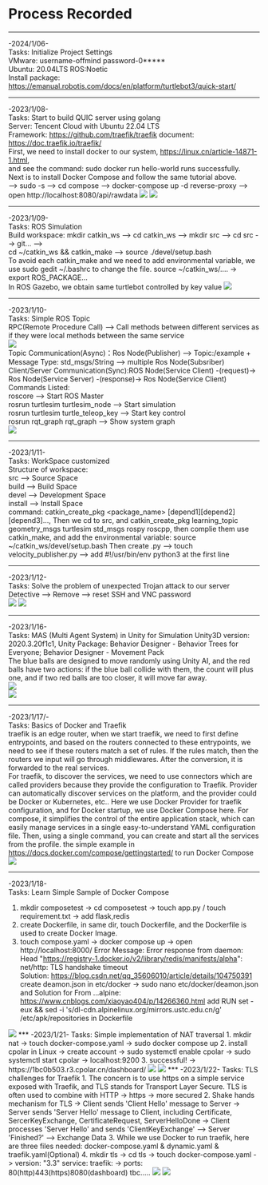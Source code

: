 # Process Recorded     
***
-2024/1/06-     
Tasks: Initialize Project Settings   
VMware: username-offmind password-0*****              
Ubuntu: 20.04LTS ROS:Noetic         
Install package: https://emanual.robotis.com/docs/en/platform/turtlebot3/quick-start/      
***
-2023/1/08-    
Tasks: Start to build QUIC server using golang        
Server: Tencent Cloud with Ubuntu 22.04 LTS      
Framework: https://github.com/traefik/traefik document: https://doc.traefik.io/traefik/      
First, we need to install docker to our system, https://linux.cn/article-14871-1.html,      
and see the command: sudo docker run hello-world runs successfully.       
Next is to install Docker Compose and follow the same tutorial above.     
--> sudo -s --> cd compose --> docker-compose up -d reverse-proxy --> open http://localhost:8080/api/rawdata
<img src="https://github.com/0FFMIND/TurtleBot/blob/master/20240108_DockerCompose.png">
<img src="https://github.com/0FFMIND/TurtleBot/blob/master/20240108_ReverseProxy.webp">
      
***    
-2023/1/09-    
Tasks: ROS Simulation      
Build workspace: mkdir catkin_ws --> cd catkin_ws --> mkdir src --> cd src --> git... -->          
cd ~/catkin_ws && catkin_make --> source ./devel/setup.bash         
To avoid each catkin_make and we need to add environmental variable, we use sudo gedit ~/.bashrc to change the file. source ~/catkin_ws/.... -> export ROS_PACKAGE...         
In ROS Gazebo, we obtain same turtlebot controlled by key value
<img src="https://github.com/0FFMIND/TurtleBot/blob/master/20240109_ROSGazebo.jpg">          
***
-2023/1/10-        
Tasks: Simple ROS Topic       
RPC(Remote Procedure Call) --> Call methods between different services as if they were local methods between the same service       
<img src="https://github.com/0FFMIND/TurtleBot/blob/master/20240110_RPCDetails.jpg">          
Topic Communication(Async)：Ros Node(Publisher) --> Topic:/example + Message Type: std_msgs/String --> multiple Ros Node(Subsriber)       
Client/Server Communication(Sync):ROS Node(Service Client) -(request)-> Ros Node(Service Server) -(response)-> Ros Node(Service Client)        
Commands Listed:      
roscore --> Start ROS Master      
rosrun turtlesim turtlesim_node --> Start simulation      
rosrun turtlesim turtle_teleop_key --> Start key control      
rosrun rqt_graph rqt_graph --> Show system graph       
<img src="https://github.com/0FFMIND/TurtleBot/blob/master/20240110_ROSTopic.png">     
***           
-2023/1/11-        
Tasks: WorkSpace customized     
Structure of workspace:    
src --> Source Space      
build --> Build Space     
devel --> Development Space    
install --> Install Space     
command: catkin_create_pkg <package_name> [depend1][depend2][depend3]..., Then we cd to src, and catkin_create_pkg learning_topic geometry_msgs turtlesim std_msgs rospy roscpp, then complie them use catkin_make, and add the environmental variable: source ~/catkin_ws/devel/setup.bash
Then create .py --> touch velocity_publisher.py --> add #!/usr/bin/env python3 at the first line
***        
-2023/1/12-     
Tasks: Solve the problem of unexpected Trojan attack to our server      
Detective --> Remove --> reset SSH and VNC password     
<img src="https://github.com/0FFMIND/TurtleBot/blob/master/20240112_Trojan.png"> 
<img src="https://github.com/0FFMIND/TurtleBot/blob/master/20240112_Remove.png"> 
***           
-2023/1/16-      
Tasks: MAS (Multi Agent System) in Unity for Simulation
Unity3D version: 2020.3.20f1c1, Unity Package: Behavior Designer - Behavior Trees for Everyone; Behavior Designer - Movement Pack        
The blue balls are designed to move randomly using Unity AI, and the red balls have two actions: if the blue ball collide with them, the count will plus one, and if two red balls are too closer, it will move far away.     
<img src="https://github.com/0FFMIND/TurtleBot/blob/master/20240116_AgenntB.png">  
<img src="https://github.com/0FFMIND/TurtleBot/blob/master/20240116_MAS.png">   
***            
-2023/1/17/-      
Tasks: Basics of Docker and Traefik      
traefik is an edge router, when we start traefik, we need to first define entrypoints,  and based on the routers connected to these entrypoints, we need to see if these routers match a set of rules. If the rules match, then the routers we input will go through middlewares. After the conversion, it is forwarded to the real services.      
For traefik, to discover the services, we need to use connectors which are called providers because they provide the configuration to Traefik. Provider can automatically discover services on the platform, and the provider could be Docker or Kubernetes, etc.. Here we use Docker Provider for traefik configuration, and for Docker startup, we use Docker Compose here. For compose, it simplifies the control of the entire application stack, which can easily manage services in a single easy-to-understand YAML configuration file. Then, using a single command, you can create and start all the services from the profile. the simple example in https://docs.docker.com/compose/gettingstarted/ to run Docker Compose         
<img src="https://github.com/0FFMIND/TurtleBot/blob/master/20240117_traefik.png"> 
***         
-2023/1/18-       
Tasks: Learn Simple Sample of Docker Compose    
1. mkdir composetest -> cd composetest -> touch app.py / touch requirement.txt -> add flask,redis     
2. create Dockerfile, in same dir, touch Dockerfile, and the Dockerfile is used to create Docker Image.       
3. touch compose.yaml -> docker compose up -> open http://localhost:8000/
Error Message: Error response from daemon: Head "https://registry-1.docker.io/v2/library/redis/manifests/alpha": net/http: TLS handshake timeout    
Solution: https://blog.csdn.net/qq_35606010/article/details/104750391 create deamon.json in etc/docker  -> sudo nano etc/docker/deamon.json and Solution for From ...alpine: https://www.cnblogs.com/xiaoyao404/p/14266360.html add RUN set -eux && sed -i 's/dl-cdn.alpinelinux.org/mirrors.ustc.edu.cn/g' /etc/apk/repositories in Dockerfile      
<img src="https://github.com/0FFMIND/TurtleBot/blob/master/20240118_DockerCompose.png">  
***            
-2023/1/21-      
Tasks: Simple implementation of NAT traversal     
1. mkdir nat -> touch docker-compose.yaml -> sudo docker compose up       
2. install cpolar in Linux -> create account -> sudo systemctl enable cpolar -> sudo systemctl start cpolar -> localhost:9200        
3. successful! -> https://1bc0b503.r3.cpolar.cn/dashboard/       
<img src="https://github.com/0FFMIND/TurtleBot/blob/master/20240121_DockerCommand.png">        
<img src="https://github.com/0FFMIND/TurtleBot/blob/master/20240121_nattraversal.png">  
***                
-2023/1/22-     
Tasks: TLS challenges for Traefik       
1. The concern is to use https on a simple service exposed with Traefik, and TLS stands for Transport Layer Secure. TLS is often used to combine with HTTP -> https -> more secured       
2. Shake hands mechanism for TLS -> Client sends 'Client Hello' message to Server -> Server sends 'Server Hello' message to Client, including Certificate, SercerKeyExchange, CertificateRequest, ServerHelloDone -> Client processes 'Server Hello' and sends 'ClientKeyExchange' --> Server 'Finished?' --> Exchange Data       
3. While we use Docker to run traefik, here are three files needed: docker-compose.yaml & dynamic.yaml & traefik.yaml(Optional)         
4. mkdir tls -> cd tls -> touch docker-compose.yaml -> version: "3.3" service: traefik: -> ports: 80(http)443(https)8080(dashboard) tbc.....         
<img src="https://github.com/0FFMIND/TurtleBot/blob/master/20240122_StaticYaml.png"> 
<img src="https://github.com/0FFMIND/TurtleBot/blob/master/20240122_TraefikOperation.png"> 
